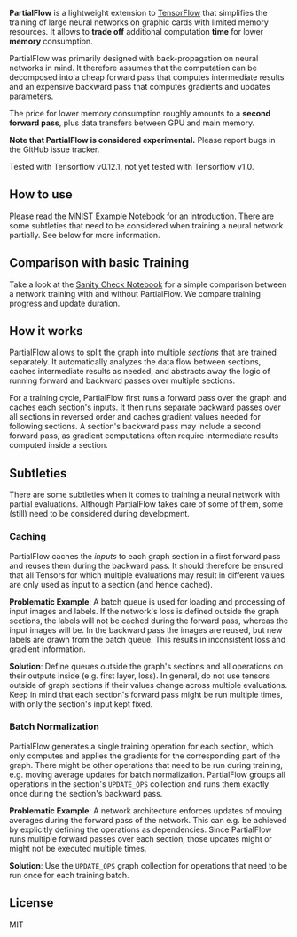 **PartialFlow** is a lightweight extension to [TensorFlow](https://www.tensorflow.org) that simplifies the training of 
large neural networks on graphic cards with limited memory resources. It allows to **trade off** additional 
computation **time** for lower **memory** consumption.

PartialFlow was primarily designed with back-propagation on neural networks in mind. It therefore assumes
that the computation can be decomposed into a cheap forward pass that computes intermediate results and an expensive 
backward pass that computes gradients and updates parameters.

The price for lower memory consumption roughly amounts to a **second forward pass**, plus data transfers between GPU and 
main memory.

**Note that PartialFlow is considered experimental.** Please report bugs in the GitHub issue tracker.

Tested with Tensorflow v0.12.1, not yet tested with Tensorflow v1.0.


## How to use
Please read the [MNIST Example Notebook](MNIST-example.ipynb) for an introduction. There are some subtleties that need 
to be considered when training a neural network partially. See below for more information.

## Comparison with basic Training
Take a look at the [Sanity Check Notebook](Sanity-Check.ipynb) for a simple comparison between a network training with 
and without PartialFlow. We compare training progress and update duration.

## How it works
PartialFlow allows to split the graph into multiple *sections* that are trained separately. It automatically 
analyzes the data flow between sections, caches intermediate results as needed, and 
abstracts away the logic of running forward and backward passes over multiple sections.

For a training cycle, PartialFlow first runs a forward pass over the graph and caches each section's 
inputs. It then runs separate backward passes over all sections in reversed order and caches gradient values needed for 
following sections. A section's backward pass may include a second forward pass, as gradient computations often
 require intermediate results computed inside a section.

## Subtleties
There are some subtleties when it comes to training a neural network with partial evaluations. Although PartialFlow takes
 care of some of them, some (still) need to be considered during development.

### Caching
PartialFlow caches the _inputs_ to each graph section in a first forward pass and reuses them during the 
backward pass. It should therefore be ensured that all Tensors for which multiple evaluations may result in different values
are only used as input to a section (and hence cached).

**Problematic Example**: A batch queue is used for loading and processing of input images and labels. If the network's 
loss is defined outside the graph sections, the labels will not be cached during the forward pass, whereas the input 
images will be. In the backward pass the images are reused, but new labels are drawn from the batch queue. This 
results in inconsistent loss and gradient information.

**Solution**: Define queues outside the graph's sections and all operations on their outputs inside (e.g. first layer, loss). In 
general, do not use tensors outside of graph sections if their values change across multiple evaluations.
Keep in mind that each section's forward pass might be run multiple times, with only the section's input kept fixed.

### Batch Normalization
PartialFlow generates a single training operation for each section, which only computes and applies the gradients for
the corresponding part of the graph. There might be other operations that need to be run during training, e.g. moving 
average updates for batch normalization. PartialFlow groups all operations in the section's `UPDATE_OPS` collection
and runs them exactly once during the section's backward pass.

**Problematic Example**: A network architecture enforces updates of moving averages during the forward pass of the network.
This can e.g. be achieved by explicitly defining the operations as dependencies. Since PartialFlow runs multiple forward
passes over each section, those updates might or might not be executed multiple times.

**Solution**: Use the `UPDATE_OPS` graph collection for operations that need to be run once for each training batch.

 
## License
MIT